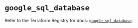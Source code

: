 # `google_sql_database`

Refer to the Terraform Registry for docs: [`google_sql_database`](https://registry.terraform.io/providers/hashicorp/google-beta/6.8.0/docs/resources/google_sql_database).
